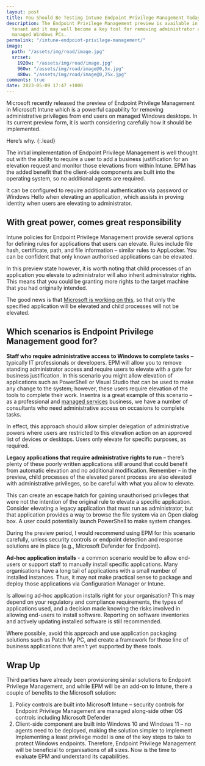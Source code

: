 ```yaml
---
layout: post
title: You Should Be Testing Intune Endpoint Privilege Management Today
description: The Endpoint Privilege Management preview is available in your Intune
  tenant and it may well become a key tool for removing administrator access from
  managed Windows PCs.
permalink: "/intune-endpoint-privilege-management/"
image:
  path: "/assets/img/road/image.jpg"
  srcset:
    1920w: "/assets/img/road/image.jpg"
    960w: "/assets/img/road/image@0,5x.jpg"
    480w: "/assets/img/road/image@0,25x.jpg"
comments: true
date: 2023-05-09 17:47 +1000
---
```

Microsoft recently released the preview of Endpoint Privilege Management in Microsoft Intune which is a powerful capability for removing administrative privileges from end users on managed Windows desktops. In its current preview form, it is worth considering carefully how it should be implemented.

Here’s why.
{:.lead}

The initial implementation of Endpoint Privilege Management is well thought out with the ability to require a user to add a business justification for an elevation request and monitor those elevations from within Intune. EPM has the added benefit that the client-side components are built into the operating system, so no additional agents are required.

It can be configured to require additional authentication via password or Windows Hello when elevating an application, which assists in proving identity when users are elevating to administrator.

## With great power, comes great responsibility

Intune policies for Endpoint Privilege Management provide several options for defining rules for applications that users can elevate. Rules include file hash, certificate, path, and file information – similar rules to AppLocker. You can be confident that only known authorised applications can be elevated. 

In this preview state however, it is worth noting that child processes of an application you elevate to administrator will also inherit administrator rights. This means that you could be granting more rights to the target machine that you had originally intended.

The good news is that [Microsoft is working on this](https://twitter.com/DeviceDeploy/status/1640487199668928513), so that only the specified application will be elevated and child processes will not be elevated.

## Which scenarios is Endpoint Privilege Management good for?

**Staff who require administrative access to Windows to complete tasks** – typically IT professionals or developers. EPM will allow you to remove standing administrator access and require users to elevate with a gate for business justification. In this scenario you might allow elevation of applications such as PowerShell or Visual Studio that can be used to make any change to the system; however, these users require elevation of the tools to complete their work.
Insentra is a great example of this scenario – as a professional and [managed services](https://www.insentragroup.com/au/services/) business, we have a number of consultants who need administrative access on occasions to complete tasks.

In effect, this approach should allow simpler delegation of administrative powers where users are restricted to this elevation action on an approved list of devices or desktops. Users only elevate for specific purposes, as required.

**Legacy applications that require administrative rights to run** – there’s plenty of these poorly written applications still around that could benefit from automatic elevation and no additional modification. Remember – in the preview, child processes of the elevated parent process are also elevated with administrative privileges, so be careful with what you allow to elevate.

This can create an escape hatch for gaining unauthorised privileges that were not the intention of the original rule to elevate a specific application. Consider elevating a legacy application that must run as administrator, but that application provides a way to browse the file system via an Open dialog box. A user could potentially launch PowerShell to make system changes.

During the preview period, I would recommend using EPM for this scenario carefully, unless security controls or endpoint detection and response solutions are in place (e.g., Microsoft Defender for Endpoint). 

**Ad-hoc application installs** - a common scenario would be to allow end-users or support staff to manually install specific applications. Many organisations have a long tail of applications with a small number of installed instances. Thus, it may not make practical sense to package and deploy those applications via Configuration Manager or Intune. 

Is allowing ad-hoc application installs right for your organisation? This may depend on your regulatory and compliance requirements, the types of applications used, and a decision made knowing the risks involved in allowing end-users to install software. Reporting on software inventories and actively updating installed software is still recommended.

Where possible, avoid this approach and use application packaging solutions such as Patch My PC, and create a framework for those line of business applications that aren’t yet supported by these tools.

## Wrap Up

Third parties have already been provisioning similar solutions to Endpoint Privilege Management, and while EPM will be an add-on to Intune, there a couple of benefits to the Microsoft solution:

1.	Policy controls are built into Microsoft Intune – security controls for Endpoint Privilege Management are managed along-side other OS controls including Microsoft Defender
2.	Client-side component are built into Windows 10 and Windows 11 – no agents need to be deployed, making the solution simpler to implement
Implementing a least privilege model is one of the key steps to take to protect Windows endpoints. Therefore, Endpoint Privilege Management will be beneficial to organisations of all sizes. Now is the time to evaluate EPM and understand its capabilities.
